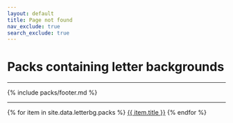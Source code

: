 ```yaml
---
layout: default
title: Page not found
nav_exclude: true
search_exclude: true
---
```


# Packs containing letter backgrounds
---
{% include packs/footer.md %}

---
{% for item in site.data.letterbg.packs %}
<a href="{{ site.baseurl }}/rp/{{ item.url }}.html">{{ item.title }}</a>
{% endfor %}
